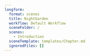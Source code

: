 ```yaml
---
longform:
  format: scenes
  title: NightGarden
  workflow: Default Workflow
  sceneFolder: /
  scenes:
    - Introduction
  sceneTemplate: templates/Chapter.md
  ignoredFiles: []
---
```

